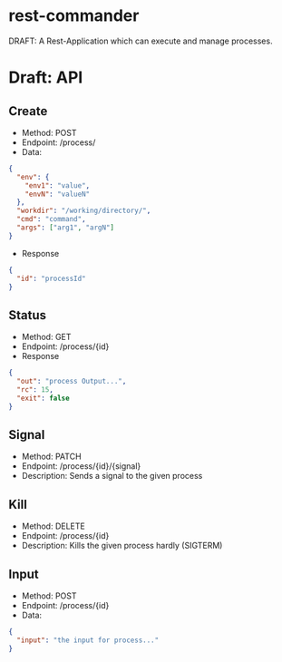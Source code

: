 # rest-commander
DRAFT: A Rest-Application which can execute and manage processes.

# Draft: API

## Create
* Method: POST
* Endpoint: /process/
* Data:
```json
{
  "env": {
    "env1": "value",
    "envN": "valueN"
  },
  "workdir": "/working/directory/",
  "cmd": "command",
  "args": ["arg1", "argN"]
}
```
* Response
```json
{
  "id": "processId"
}
```

## Status
* Method: GET
* Endpoint: /process/{id}
* Response
```json
{
  "out": "process Output...",
  "rc": 15,
  "exit": false
}
```

## Signal
* Method: PATCH
* Endpoint: /process/{id}/{signal}
* Description: Sends a signal to the given process

## Kill
* Method: DELETE
* Endpoint: /process/{id}
* Description: Kills the given process hardly (SIGTERM)

## Input
* Method: POST
* Endpoint: /process/{id}
* Data:
```json
{
  "input": "the input for process..."
}
```